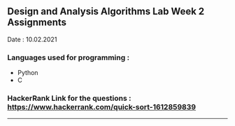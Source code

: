 ## Design and Analysis Algorithms Lab Week 2  Assignments

Date : 10.02.2021

### Languages used for programming :
- Python
- C

### HackerRank Link for the questions : https://www.hackerrank.com/quick-sort-1612859839

********************************************************

